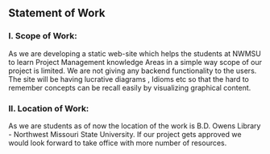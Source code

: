 ##  Statement of Work 
### I.	Scope of Work:
As we are developing a static web-site which helps the students at NWMSU to learn Project Management knowledge Areas in a simple way scope of our project is limited. We are not giving any backend functionality to the users. The site will be having lucrative diagrams , Idioms etc so that the hard to remember concepts can be recall easily by visualizing graphical content. 

### II.	Location of Work:

As we are students as of now the location of the work is B.D. Owens Library - Northwest Missouri State University. If our project gets approved we would look forward to take office with more number of resources.